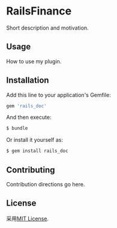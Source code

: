 # RailsFinance
Short description and motivation.

## Usage
How to use my plugin.

## Installation
Add this line to your application's Gemfile:

```ruby
gem 'rails_doc'
```

And then execute:
```bash
$ bundle
```

Or install it yourself as:
```bash
$ gem install rails_doc
```

## Contributing
Contribution directions go here.

## License
采用[MIT License](https://opensource.org/licenses/MIT).
